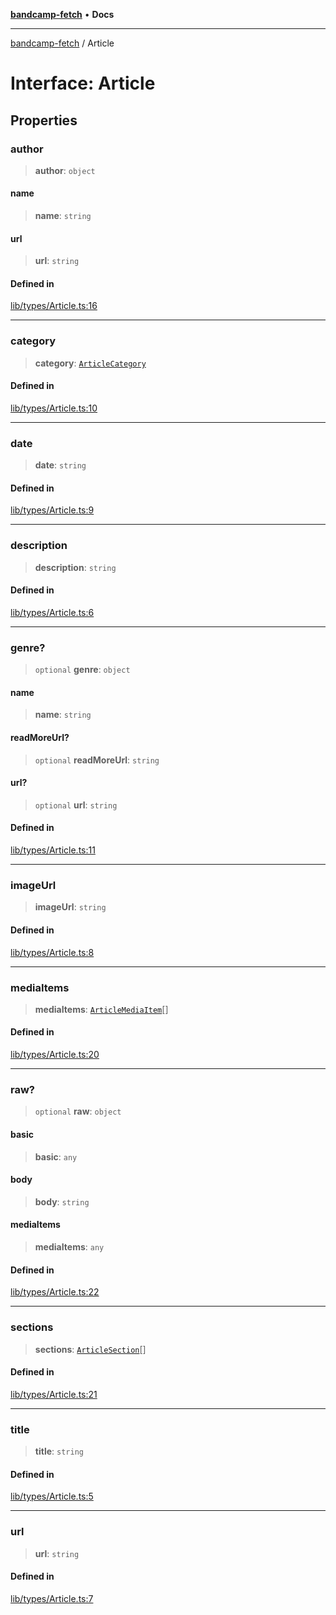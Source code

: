 [**bandcamp-fetch**](../README.md) • **Docs**

***

[bandcamp-fetch](../README.md) / Article

# Interface: Article

## Properties

### author

> **author**: `object`

#### name

> **name**: `string`

#### url

> **url**: `string`

#### Defined in

[lib/types/Article.ts:16](https://github.com/patrickkfkan/bandcamp-fetch/blob/e4cb82348d4aab387354625a2433077d57362f73/src/lib/types/Article.ts#L16)

***

### category

> **category**: [`ArticleCategory`](ArticleCategory.md)

#### Defined in

[lib/types/Article.ts:10](https://github.com/patrickkfkan/bandcamp-fetch/blob/e4cb82348d4aab387354625a2433077d57362f73/src/lib/types/Article.ts#L10)

***

### date

> **date**: `string`

#### Defined in

[lib/types/Article.ts:9](https://github.com/patrickkfkan/bandcamp-fetch/blob/e4cb82348d4aab387354625a2433077d57362f73/src/lib/types/Article.ts#L9)

***

### description

> **description**: `string`

#### Defined in

[lib/types/Article.ts:6](https://github.com/patrickkfkan/bandcamp-fetch/blob/e4cb82348d4aab387354625a2433077d57362f73/src/lib/types/Article.ts#L6)

***

### genre?

> `optional` **genre**: `object`

#### name

> **name**: `string`

#### readMoreUrl?

> `optional` **readMoreUrl**: `string`

#### url?

> `optional` **url**: `string`

#### Defined in

[lib/types/Article.ts:11](https://github.com/patrickkfkan/bandcamp-fetch/blob/e4cb82348d4aab387354625a2433077d57362f73/src/lib/types/Article.ts#L11)

***

### imageUrl

> **imageUrl**: `string`

#### Defined in

[lib/types/Article.ts:8](https://github.com/patrickkfkan/bandcamp-fetch/blob/e4cb82348d4aab387354625a2433077d57362f73/src/lib/types/Article.ts#L8)

***

### mediaItems

> **mediaItems**: [`ArticleMediaItem`](../type-aliases/ArticleMediaItem.md)[]

#### Defined in

[lib/types/Article.ts:20](https://github.com/patrickkfkan/bandcamp-fetch/blob/e4cb82348d4aab387354625a2433077d57362f73/src/lib/types/Article.ts#L20)

***

### raw?

> `optional` **raw**: `object`

#### basic

> **basic**: `any`

#### body

> **body**: `string`

#### mediaItems

> **mediaItems**: `any`

#### Defined in

[lib/types/Article.ts:22](https://github.com/patrickkfkan/bandcamp-fetch/blob/e4cb82348d4aab387354625a2433077d57362f73/src/lib/types/Article.ts#L22)

***

### sections

> **sections**: [`ArticleSection`](ArticleSection.md)[]

#### Defined in

[lib/types/Article.ts:21](https://github.com/patrickkfkan/bandcamp-fetch/blob/e4cb82348d4aab387354625a2433077d57362f73/src/lib/types/Article.ts#L21)

***

### title

> **title**: `string`

#### Defined in

[lib/types/Article.ts:5](https://github.com/patrickkfkan/bandcamp-fetch/blob/e4cb82348d4aab387354625a2433077d57362f73/src/lib/types/Article.ts#L5)

***

### url

> **url**: `string`

#### Defined in

[lib/types/Article.ts:7](https://github.com/patrickkfkan/bandcamp-fetch/blob/e4cb82348d4aab387354625a2433077d57362f73/src/lib/types/Article.ts#L7)
